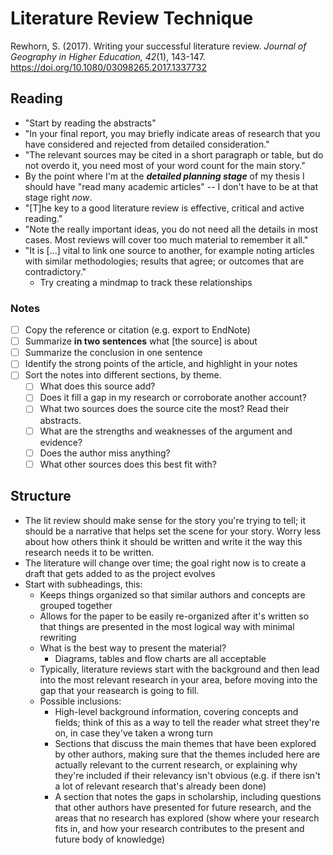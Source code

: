# Literature Review Technique

Rewhorn, S. (2017). Writing your successful literature review. *Journal of Geography in Higher Education, 42*(1), 143-147.
<https://doi.org/10.1080/03098265.2017.1337732>

## Reading

- "Start by reading the abstracts"
- "In your final report, you may briefly indicate areas of research that you have considered and rejected from detailed consideration."
- "The relevant sources may be cited in a short paragraph or table, but do not overdo it, you need most of your word count for the main story."
- By the point where I'm at the ***detailed planning stage*** of my thesis I should have "read many academic articles" -- I don't have to be at that stage right *now*.
- "[T]he key to a good literature review is effective, critical and active reading."
- "Note the really important ideas, you do not need all the details in most cases. Most reviews will cover too much material to remember it all."
- "It is [...] vital to link one source to another, for example noting articles with similar methodologies; results that agree; or outcomes that are contradictory."
    - Try creating a mindmap to track these relationships


 ### Notes

- [ ] Copy the reference or citation (e.g. export to EndNote)
- [ ] Summarize **in two sentences** what [the source] is about
- [ ] Summarize the conclusion in one sentence
- [ ] Identify the strong points of the article, and highlight in your notes
- [ ] Sort the notes into different sections, by theme.
  - [ ] What does this source add?
  - [ ] Does it fill a gap in my research or corroborate another account?
  - [ ] What two sources does the source cite the most? Read their abstracts.
  - [ ] What are the strengths and weaknesses of the argument and evidence?
  - [ ] Does the author miss anything?
  - [ ] What other sources does this best fit with?

## Structure

- The lit review should make sense for the story you're trying to tell; it should be a narrative that helps set the scene for your story. Worry less about how others think it should be written and write it the way this research needs it to be written.
- The literature will change over time; the goal right now is to create a draft that gets added to as the project evolves
- Start with subheadings, this:
  - Keeps things organized so that similar authors and concepts are grouped together
  - Allows for the paper to be easily re-organized after it's written so that things are presented in the most logical way with minimal rewriting
  - What is the best way to present the material? 
    - Diagrams, tables and flow charts are all acceptable
  - Typically, literature reviews start with the background and then lead into the most relevant research in your area, before moving into the gap that your reasearch is going to fill.
  - Possible inclusions:
    - High-level background information, covering concepts and fields; think of this as a way to tell the reader what street they're on, in case they've taken a wrong turn
    - Sections that discuss the main themes that have been explored by other authors, making sure that the themes included here are actually relevant to the current research, or explaining why they're included if their relevancy isn't obvious (e.g. if there isn't a lot of relevant research that's already been done)
    - A section that notes the gaps in scholarship, including questions that other authors have presented for future research, and the areas that no research has explored (show where your research fits in, and how your research contributes to the present and future body of knowledge)